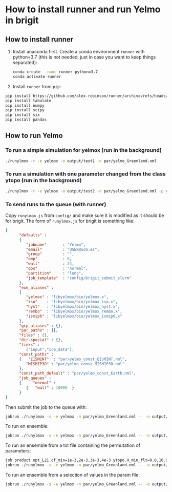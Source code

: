 # How to install runner and run Yelmo in brigit

## How to install runner

1. Install anaconda first. Create a conda environment `runner` with python=3.7 (this is not needed, just in case you want to keep things separated):

   ```bash
   conda create --name runner python=3.7
   conda activate runner
   ```

2. Install `runner` from `pip`:

```bash
pip install https://github.com/alex-robinson/runner/archive/refs/heads/master.zip
pip install tabulate
pip install numpy
pip install scipy
pip install six
pip install pandas
```

## How to run Yelmo

### To run a simple simulation for yelmox (run in the background)

```bash
./runylmox -r -e yelmox -o output/test1 -n par/yelmo_Greenland.nml 
```

### To run a simulation with one parameter changed from the class ytopo (run in the background)

```bash
./runylmox -r -e yelmox -o output/test2 -n par/yelmo_Greenland.nml -p ytopo.kt=0.10e-2
```

### To send runs to the queue (with runner)

Copy `runylmox.js` from `config/` and make sure it is modified as it should be for brigit. The form of `runylmox.js` for brigit is something like:

```json
{
      "defaults" :
      {
         "jobname"       : "Yelmo",
         "email"         : "USER@ucm.es",
         "group"         : "",
         "omp"           : 0,
         "wall"          : 24,
         "qos"           : "normal",
         "partition"     : "long",
         "job_template"  : "config/brigit_submit_slurm"
      },
      "exe_aliases" :
      {
         "yelmox" : "libyelmox/bin/yelmox.x",
         "iso"    : "libyelmox/bin/yelmox_iso.x",
         "hyst"   : "libyelmox/bin/yelmox_hyst.x",
         "rembo"  : "libyelmox/bin/yelmox_rembo.x",
         "ismip6" : "libyelmox/bin/yelmox_ismip6.x"
      },
      "grp_aliases" : {},
      "par_paths" : {},
      "files" : [],
      "dir-special" : {},
      "links" :
         ["input","ice_data"],
      "const_paths" :
      {   "EISMINT"  : "par/yelmo_const_EISMINT.nml",
         "MISMIP3D" : "par/yelmo_const_MISMIP3D.nml"
      },
      "const_path_default" : "par/yelmo_const_Earth.nml",
      "job_queues" :
      {     "normal" :
         {   "wall" : 10000  }
      }
}
```

Then submit the job to the queue with:

```bash
jobrun ./runylmox -s -e yelmox -n par/yelmo_Greenland.nml -- -o output/test3 -p opt_L21.cf_min=1e-3,2e-3
```

To run en ensemble:

```bash
jobrun ./runylmox -s -e yelmox -n par/yelmo_Greenland.nml -- -o output/test4 -p opt_L21.cf_min=1e-3,2e-3 ytopo.H_min_flt=0.0,10.0,50.0
```

To run an ensemble from a txt file containing the permutation of parameters:

```bash
job product opt_L21.cf_min=1e-3,2e-3,3e-3,4e-3 ytopo.H_min_flt=0.0,10.0,50.0 > params.txt
jobrun ./runylmox -s -e yelmox -n par/yelmo_Greenland.nml -- -o output/test5 -i params.txt
```

To run an ensemble from a selection of values in the param file:

```bash
jobrun ./runylmox -s -e yelmox -n par/yelmo_Greenland.nml -- -o output/test6 -i params.txt -j 1,4,5-7
```
